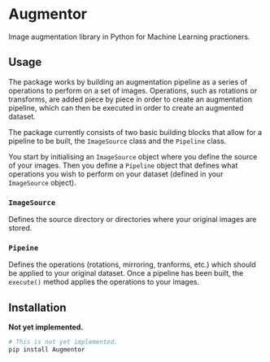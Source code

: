 # Augmentor
Image augmentation library in Python for Machine Learning practioners. 

## Usage
The package works by building an augmentation pipeline as a series of operations to perform on a set of images. Operations, such as rotations or transforms, are added piece by piece in order to create an augmentation pipeline, which can then be executed in order to create an augmented dataset.

The package currently consists of two basic building blocks that allow for a pipeline to be built, the `ImageSource` class and the `Pipeline` class.

You start by initialising an `ImageSource` object where you define the source of your images. Then you define a `Pipeline` object that defines what operations you wish to perform on your dataset (defined in your `ImageSource` object).

### `ImageSource`
Defines the source directory or directories where your original images are stored. 

### `Pipeine`
Defines the operations (rotations, mirroring, tranforms, etc.) which should be applied to your original dataset. Once a pipeline has been built, the `execute()` method applies the operations to your images.

## Installation
__Not yet implemented.__

```bash
# This is not yet implemented.
pip install Augmentor
```
